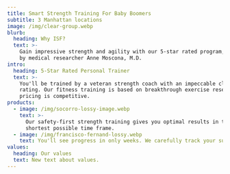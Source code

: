 ```yaml
---
title: Smart Strength Training For Baby Boomers
subtitle: 3 Manhattan locations
image: /img/clear-group.webp
blurb:
  heading: Why ISF?
  text: >-
    Gain impressive strength and agility with our 5-star rated program, endorsed
    by medical researcher Anne Moscona, M.D. 
intro:
  heading: 5-Star Rated Personal Trainer
  text: >-
    You'll be trained by a veteran strength coach with an impeccable client
    rating. Our fitness training is based on breakthrough exercise research. Our
    pricing is competitive. 
products:
  - image: /img/socorro-lossy-image.webp
    text: >-
      Our safety-first strength training gives you optimal results in the
      shortest possible time frame.
  - image: /img/francisco-fernand-lossy.webp
    text: You'll see progress in only weeks. We carefully track your success.
values:
  heading: Our values
  text: New text about values.
---
```


